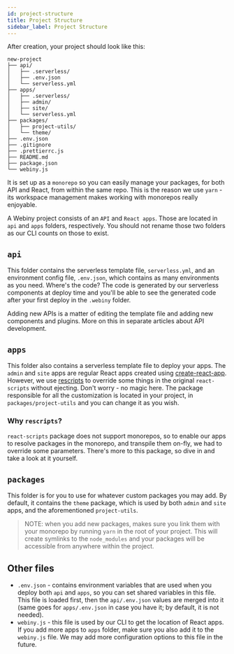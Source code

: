 ```yaml
---
id: project-structure
title: Project Structure
sidebar_label: Project Structure
---
```


After creation, your project should look like this:

```
new-project
├── api/
│   ├── .serverless/
│   ├── .env.json
│   └── serverless.yml
├── apps/
│   ├── .serverless/
│   ├── admin/
│   ├── site/
│   └── serverless.yml
├── packages/
│   ├── project-utils/
│   └── theme/
├── .env.json
├── .gitignore
├── .prettierrc.js
├── README.md
├── package.json
└── webiny.js
```

It is set up as a `monorepo` so you can easily manage your packages, for both API and React, from within the same repo. This is the reason we use `yarn` - its workspace management makes working with monorepos really enjoyable.

A Webiny project consists of an `API` and `React apps`. Those are located in `api` and `apps` folders, respectively.
You should not rename those two folders as our CLI counts on those to exist. 

## `api`

This folder contains the serverless template file, `serverless.yml`, and an environment config file, `.env.json`, which contains as many environments as you need. Where's the code? The code is generated by our serverless components at deploy time and you'll be able to see the generated code after your first deploy in the `.webiny` folder.

Adding new APIs is a matter of editing the template file and adding new components and plugins. More on this in separate articles about API development.

## `apps`
This folder also contains a serverless template file to deploy your apps. The `admin` and `site` apps are regular React apps created using [create-react-app](https://create-react-app.dev). However, we use [rescripts](https://github.com/harrysolovay/rescripts) to override some things in the original `react-scripts` without ejecting. Don't worry - no magic here. The package responsible for all the customization is located in your project, in `packages/project-utils` and you can change it as you wish.

### Why `rescripts`? 
`react-scripts` package does not support monorepos, so to enable our apps to resolve packages in the monorepo, and transpile them on-fly, we had to override some parameters. There's more to this package, so dive in and take a look at it yourself.

## `packages`
This folder is for you to use for whatever custom packages you may add. By default, it contains the `theme` package, which is used by both `admin` and `site` apps, and the aforementioned `project-utils`.

> NOTE: when you add new packages, makes sure you link them with your monorepo by running `yarn` in the root of your project. This will create symlinks to the `node_modules` and your packages will be accessible from anywhere within the project.

## Other files
- `.env.json` - contains environment variables that are used when you deploy both `api` and `apps`, so you can set shared variables in this file. This file is loaded first, then the `api/.env.json` values are merged into it (same goes for `apps/.env.json` in case you have it; by default, it is not needed).
- `webiny.js` - this file is used by our CLI to get the location of React apps. If you add more apps to `apps` folder, make sure you also add it to the `webiny.js` file. We may add more configuration options to this file in the future. 

